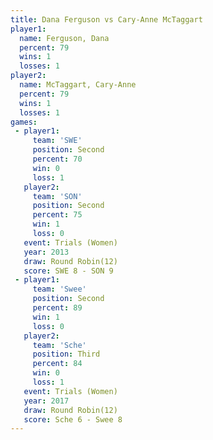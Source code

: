 ```yaml
---
title: Dana Ferguson vs Cary-Anne McTaggart
player1:                    
  name: Ferguson, Dana      
  percent: 79               
  wins: 1                   
  losses: 1                 
player2:                    
  name: McTaggart, Cary-Anne
  percent: 79               
  wins: 1                   
  losses: 1                 
games:
 - player1:          
     team: 'SWE'     
     position: Second
     percent: 70     
     win: 0          
     loss: 1         
   player2:          
     team: 'SON'     
     position: Second
     percent: 75     
     win: 1          
     loss: 0         
   event: Trials (Women)
   year: 2013           
   draw: Round Robin(12)
   score: SWE 8 - SON 9 
 - player1:          
     team: 'Swee'    
     position: Second
     percent: 89     
     win: 1          
     loss: 0         
   player2:         
     team: 'Sche'   
     position: Third
     percent: 84    
     win: 0         
     loss: 1        
   event: Trials (Women) 
   year: 2017            
   draw: Round Robin(12) 
   score: Sche 6 - Swee 8
---
```

